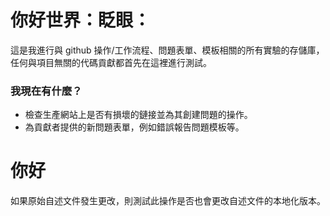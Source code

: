 # 你好世界：眨眼：

這是我進行與 github 操作/工作流程、問題表單、模板相關的所有實驗的存儲庫，任何與項目無關的代碼貢獻都首先在這裡進行測試。

### 我現在有什麼？

-   檢查生產網站上是否有損壞的鏈接並為其創建問題的操作。
-   為貢獻者提供的新問題表單，例如錯誤報告問題模板等。

# 你好

如果原始自述文件發生更改，則測試此操作是否也會更改自述文件的本地化版本。
